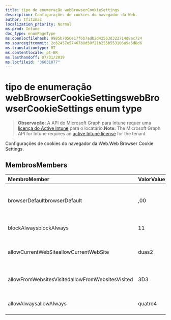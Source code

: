 ```yaml
---
title: tipo de enumeração webBrowserCookieSettings
description: Configurações de cookies do navegador da Web.
author: tfitzmac
localization_priority: Normal
ms.prod: Intune
doc_type: enumPageType
ms.openlocfilehash: 9985b7056e17f6b7adb2d42563d322714d8ac724
ms.sourcegitcommit: 2c62457e57467b8d50f21b255b553106a9a5d8d6
ms.translationtype: MT
ms.contentlocale: pt-BR
ms.lasthandoff: 07/31/2019
ms.locfileid: "36031077"
---
```

# <a name="webbrowsercookiesettings-enum-type"></a><span data-ttu-id="52f5a-103">tipo de enumeração webBrowserCookieSettings</span><span class="sxs-lookup"><span data-stu-id="52f5a-103">webBrowserCookieSettings enum type</span></span>

> <span data-ttu-id="52f5a-104">**Observação:** A API do Microsoft Graph para Intune requer uma [licença do Active Intune](https://go.microsoft.com/fwlink/?linkid=839381) para o locatário.</span><span class="sxs-lookup"><span data-stu-id="52f5a-104">**Note:** The Microsoft Graph API for Intune requires an [active Intune license](https://go.microsoft.com/fwlink/?linkid=839381) for the tenant.</span></span>

<span data-ttu-id="52f5a-105">Configurações de cookies do navegador da Web.</span><span class="sxs-lookup"><span data-stu-id="52f5a-105">Web Browser Cookie Settings.</span></span>

## <a name="members"></a><span data-ttu-id="52f5a-106">Membros</span><span class="sxs-lookup"><span data-stu-id="52f5a-106">Members</span></span>
|<span data-ttu-id="52f5a-107">Membro</span><span class="sxs-lookup"><span data-stu-id="52f5a-107">Member</span></span>|<span data-ttu-id="52f5a-108">Valor</span><span class="sxs-lookup"><span data-stu-id="52f5a-108">Value</span></span>|<span data-ttu-id="52f5a-109">Descrição</span><span class="sxs-lookup"><span data-stu-id="52f5a-109">Description</span></span>|
|:---|:---|:---|
|<span data-ttu-id="52f5a-110">browserDefault</span><span class="sxs-lookup"><span data-stu-id="52f5a-110">browserDefault</span></span>|<span data-ttu-id="52f5a-111">,0</span><span class="sxs-lookup"><span data-stu-id="52f5a-111">0</span></span>|<span data-ttu-id="52f5a-112">O valor padrão do navegador, sem intenção.</span><span class="sxs-lookup"><span data-stu-id="52f5a-112">Browser default value, no intent.</span></span>|
|<span data-ttu-id="52f5a-113">blockAlways</span><span class="sxs-lookup"><span data-stu-id="52f5a-113">blockAlways</span></span>|<span data-ttu-id="52f5a-114">1</span><span class="sxs-lookup"><span data-stu-id="52f5a-114">1</span></span>|<span data-ttu-id="52f5a-115">Sempre bloquear cookies.</span><span class="sxs-lookup"><span data-stu-id="52f5a-115">Always block cookies.</span></span>|
|<span data-ttu-id="52f5a-116">allowCurrentWebSite</span><span class="sxs-lookup"><span data-stu-id="52f5a-116">allowCurrentWebSite</span></span>|<span data-ttu-id="52f5a-117">duas</span><span class="sxs-lookup"><span data-stu-id="52f5a-117">2</span></span>|<span data-ttu-id="52f5a-118">Permitir cookies do site atual.</span><span class="sxs-lookup"><span data-stu-id="52f5a-118">Allow cookies from current Web site.</span></span>|
|<span data-ttu-id="52f5a-119">allowFromWebsitesVisited</span><span class="sxs-lookup"><span data-stu-id="52f5a-119">allowFromWebsitesVisited</span></span>|<span data-ttu-id="52f5a-120">3D</span><span class="sxs-lookup"><span data-stu-id="52f5a-120">3</span></span>|<span data-ttu-id="52f5a-121">Permitir cookies de sites visitados.</span><span class="sxs-lookup"><span data-stu-id="52f5a-121">Allow Cookies from websites visited.</span></span>|
|<span data-ttu-id="52f5a-122">allowAlways</span><span class="sxs-lookup"><span data-stu-id="52f5a-122">allowAlways</span></span>|<span data-ttu-id="52f5a-123">quatro</span><span class="sxs-lookup"><span data-stu-id="52f5a-123">4</span></span>|<span data-ttu-id="52f5a-124">Sempre permitir cookies.</span><span class="sxs-lookup"><span data-stu-id="52f5a-124">Always allow cookies.</span></span>|



